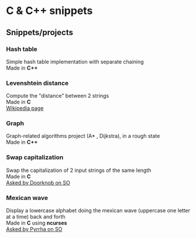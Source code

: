 # C & C++ snippets

## Snippets/projects

### Hash table
Simple hash table implementation with separate chaining  
Made in **C++**  

### Levenshtein distance
Compute the "distance" between 2 strings  
Made in **C**  
[Wikipedia page](https://en.wikipedia.org/wiki/Levenshtein_distance)

### Graph
Graph-related algorithms project (A* , Dijkstra), in a rough state  
Made in **C++**

### Swap capitalization
Swap the capitalization of 2 input strings of the same length  
Made in **C**  
[Asked by Doorknob on SO](https://codegolf.stackexchange.com/questions/53876/swap-capitalization-of-two-strings)

### Mexican wave
Display a lowercase alphabet doing the mexican wave (uppercase one letter at a time) back and forth  
Made in **C** using **ncurses**  
[Asked by Pyrrha on SO](https://codegolf.stackexchange.com/questions/53812/make-the-mexican-wave)

